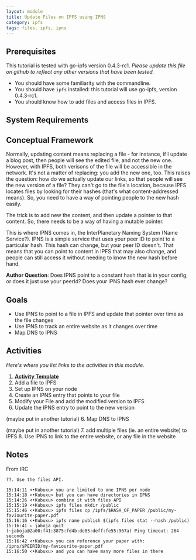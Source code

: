 ```yaml
---
layout: module
title: Update Files on IPFS using IPNS
category: ipfs
tags: files, ipfs, ipns
---
```


## Prerequisites
This tutorial is tested with go-ipfs version 0.4.3-rc1. _Please update this file on github to reflect any other versions that have been tested._

- You should have some familiarity with the commandline.
- You should have `ipfs` installed: this tutorial will use go-ipfs, version 0.4.3-rc1.
- You should know how to add files and access files in IPFS.

## System Requirements

## Conceptual Framework

Normally, updating content means replacing a file - for instance, if I update a blog post, then people will see the edited file, and not the new one.
However, with IPFS, both verisons of the file will be accessible in the network. It's not a matter of replacing: you add the new one, too. This raises the question: how do we actually update our links, so that people will see the new version of a file? They can't go to the file's location, because IPFS locates files by looking for their hashes (that's what content-addressed means). So, you need to have a way of pointing people to the new hash easily.

The trick is to add new the content, and then update a pointer to that content. So, there needs to be a way of having a mutable pointer.

This is where IPNS comes in, the InterPlanetary Naming System (Name Service?). IPNS is a simple service that uses your peer ID to point to a particular hash. This hash can change, but your peer ID doesn't. That means that you can point to content in IPFS that may also change, and people can still access it without needing to know the new hash before hand.

**Author Question**: Does IPNS point to a constant hash that is in your config, or does it just use your peerId? Does your IPNS hash ever change?

## Goals

* Use IPNS to point to a file in IPFS and update that pointer over time as the file changes
* Use IPNS to track an entire website as it changes over time
* Map DNS to IPNS

## Activities

_Here's where you list links to the activities in this module._

1. **[Activity Template](activities/activity-template)**
1. Add a file to IPFS
2. Set up IPNS on your node
3. Create an IPNS entry that points to your file
4. Modify your File and add the modified version to IPFS
5. Update the IPNS entry to point to the new version

(maybe put in another tutorial)
6. Map DNS to IPNS

(maybe put in another tutorial)
7. add multiple files (ie. an entire website) to IPFS
8. Use IPNS to link to the entire website, or any file in the website

## Notes

From IRC
```
??. Use the files API.

15:14:11 <•Kubuxu> you are limited to one IPNS per node
15:14:18 <•Kubuxu> but you can have directories in IPNS
15:14:26 <•Kubuxu> combine it with files API
15:15:19 <•Kubuxu> ipfs files mkdir /public
15:15:46 <•Kubuxu> ipfs files cp /ipfs/$HASH_OF_PAPER /public/my-faviourite-paper.pdf
15:16:16 <•Kubuxu> ipfs name publish $(ipfs files stat --hash /public)
15:16:41 ⇐ jaboja quit (~jaboja@2a00:f41:3875:fd4b:de85:deff:fe55:967a) Ping timeout: 264 seconds
15:16:42 <•Kubuxu> you can reference your paper with: /ipns/$PEERID/my-faviourite-paper.pdf
15:16:50 <•Kubuxu> and you can have many more files in there
```
